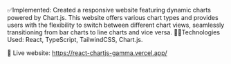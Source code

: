 ✅Implemented: Created a responsive website featuring dynamic charts powered by Chart.js. This website offers various chart types and provides users with the flexibility to switch between different chart views, seamlessly transitioning from bar charts to line charts and vice versa.
🧑‍💻Technologies Used: React, TypeScript, TailwindCSS, Chart.js.

📲 Live website: https://react-chartjs-gamma.vercel.app/
